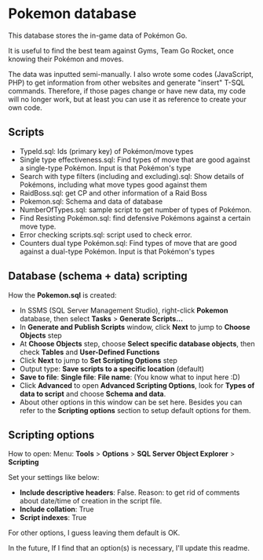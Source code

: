 # Pokemon database
This database stores the in-game data of Pokémon Go.

It is useful to find the best team against Gyms, Team Go Rocket, once knowing their Pokémon and moves.

The data was inputted semi-manually. I also wrote some codes (JavaScript, PHP) to get information from other websites and generate "insert" T-SQL commands. Therefore, if those pages change or have new data, my code will no longer work, but at least you can use it as reference to create your own code.

## Scripts

* TypeId.sql: Ids (primary key) of Pokémon/move types
* Single type effectiveness.sql: Find types of move that are good against a single-type Pokémon. Input is that Pokémon's type
* Search with type filters (including and excluding).sql: Show details of Pokémons, including what move types good against them
* RaidBoss.sql: get CP and other information of a Raid Boss
* Pokemon.sql: Schema and data of database
* NumberOfTypes.sql: sample script to get number of types of Pokémon.
* Find Resisting Pokémon.sql: find defensive Pokémons against a certain move type.
* Error checking scripts.sql: script used to check error.
* Counters dual type Pokémon.sql: Find types of move that are good against a dual-type Pokémon. Input is that Pokémon's types

## Database (schema + data) scripting

How the **Pokemon.sql** is created:

* In SSMS (SQL Server Management Studio), right-click **Pokemon** database, then select **Tasks** > **Generate Scripts...**
* In **Generate and Publish Scripts** window, click **Next** to jump to **Choose Objects** step
* At **Choose Objects** step, choose **Select specific database objects**, then check **Tables** and **User-Defined Functions**
* Click **Next** to jump to **Set Scripting Options** step
* Output type: **Save scripts to a specific location** (default)
* **Save to file**: **Single file**: **File name**: (You know what to input here :D)
* Click **Advanced** to open **Advanced Scripting Options**, look for **Types of data to script** and choose **Schema and data**.
* About other options in this window can be set here. Besides you can refer to the **Scripting options** section to setup default options for them.

## Scripting options

How to open: Menu: **Tools** > **Options** > **SQL Server Object Explorer** > **Scripting**

Set your settings like below:

* **Include descriptive headers**: False. Reason: to get rid of comments about date/time of creation in the script file.
* **Include collation**: True
* **Script indexes**: True

For other options, I guess leaving them default is OK.

In the future, If I find that an option(s) is necessary, I'll update this readme.
